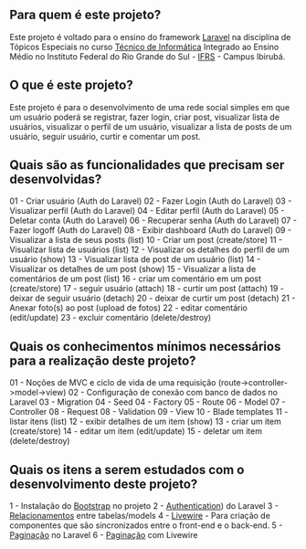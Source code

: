 ## Para quem é este projeto?

Este projeto é voltado para o ensino do framework [Laravel](https://laravel.com/) na disciplina de Tópicos Especiais no curso [Técnico de Informática](https://ifrs.edu.br/ibiruba/cursos/tecnico-integrado-ao-ensino-medio/tecnico-em-informatica/) Integrado ao Ensino Médio no Instituto Federal do Rio Grande do Sul - [IFRS](https://ifrs.edu.br/) - Campus Ibirubá.

## O que é este projeto?

Este projeto é para o desenvolvimento de uma rede social simples em que um usuário poderá se registrar, fazer login, criar post, visualizar lista de usuários, visualizar o perfil de um usuário, visualizar a lista de posts de um usuário, seguir usuário, curtir e comentar um post.

## Quais são as funcionalidades que precisam ser desenvolvidas?

01 - Criar usuário (Auth do Laravel)
02 - Fazer Login (Auth do Laravel)
03 - Visualizar perfil (Auth do Laravel)
04 - Editar perfil (Auth do Laravel)
05 - Deletar conta (Auth do Laravel)
06 - Recuperar senha (Auth do Laravel)
07 - Fazer logoff (Auth do Laravel)
08 - Exibir dashboard (Auth do Laravel)
09 - Visualizar a lista de seus posts (list)
10 - Criar um post (create/store)
11 - Visualizar lista de usuários (list)
12 - Visualizar os detalhes do perfil de um usuário (show)
13 - Visualizar lista de post de um usuário (list)
14 - Visualizar os detalhes de um post (show)
15 - Visualizar a lista de comentários de um post (list)
16 - criar um comentário em um post (create/store)
17 - seguir usuário (attach)
18 - curtir um post (attach)
19 - deixar de seguir usuário (detach)
20 - deixar de curtir um post (detach)
21 - Anexar foto(s) ao post (upload de fotos)
22 - editar comentário (edit/update)
23 - excluir comentário (delete/destroy)

## Quais os conhecimentos mínimos necessários para a realização deste projeto?

01 - Noções de MVC e ciclo de vida de uma requisição (route->controller->model->view)
02 - Configuração de conexão com banco de dados no Laravel
03 - Migration
04 - Seed
04 - Factory
05 - Route
06 - Model
07 - Controller
08 - Request
08 - Validation
09 - View
10 - Blade templates
11 - listar itens (list)
12 - exibir detalhes de um item (show)
13 - criar um item (create/store)
14 - editar um item (edit/update)
15 - deletar um item (delete/destroy)


## Quais os itens a serem estudados com o desenvolvimento deste projeto?

1 - Instalação do [Bootstrap](https://laravel.com/docs/6.x/frontend) no projeto
2 - [Authentication](https://laravel.com/docs/10.x/authentication)) do Laravel
3 - [Relacionamentos](https://laravel.com/docs/10.x/eloquent-relationships) entre tabelas/models
4 - [Livewire](https://laravel-livewire.com/) - Para criação de componentes que são sincronizados entre o front-end e o back-end.
5 - [Paginação](https://laravel.com/docs/10.x/eloquent-resources#pagination) no Laravel
6 - [Paginação](https://laravel-livewire.com/docs/2.x/pagination) com Livewire